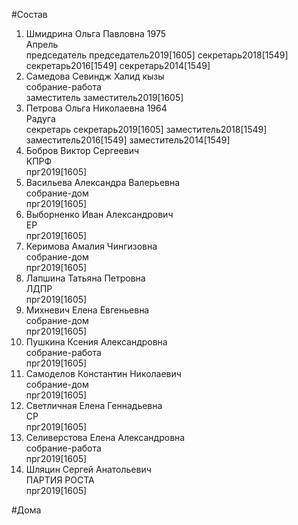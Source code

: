 #Состав  
1. Шмидрина Ольга Павловна 1975  
    Апрель  
    председатель председатель2019[1605] секретарь2018[1549] секретарь2016[1549] секретарь2014[1549]  
2. Самедова Севиндж Халид кызы  
    собрание-работа  
    заместитель заместитель2019[1605]  
3. Петрова Ольга Николаевна 1964  
    Радуга  
    секретарь секретарь2019[1605] заместитель2018[1549] заместитель2016[1549] заместитель2014[1549]  
4. Бобров Виктор Сергеевич  
    КПРФ  
    прг2019[1605]  
5. Васильева Александра Валерьевна  
    собрание-дом  
    прг2019[1605]  
6. Выборненко Иван Александрович  
    ЕР  
    прг2019[1605]  
7. Керимова Амалия Чингизовна  
    собрание-дом  
    прг2019[1605]  
8. Лапшина Татьяна Петровна  
    ЛДПР  
    прг2019[1605]  
9. Михневич Елена Евгеньевна  
    собрание-дом  
    прг2019[1605]  
10. Пушкина Ксения Александровна  
    собрание-работа  
    прг2019[1605]  
11. Самоделов Константин Николаевич  
    собрание-дом  
    прг2019[1605]  
12. Светличная Елена Геннадьевна  
    СР  
    прг2019[1605]  
13. Селиверстова Елена Александровна  
    собрание-работа  
    прг2019[1605]  
14. Шляцин Сергей Анатольевич  
    ПАРТИЯ РОСТА  
    прг2019[1605]  
  
#Дома  
